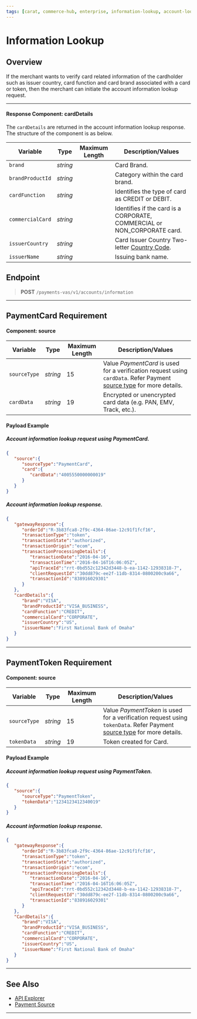 ```yaml
---
tags: [carat, commerce-hub, enterprise, information-lookup, account-lookup, card-lookup,]
---
```


# Information Lookup

## Overview

If the merchant wants to verify card related information of the cardholder such as issuer country, card function and card brand associated with a card or token, then the merchant can initiate the account information lookup request.

---

####  Response Component: cardDetails

The `cardDetails` are returned in the account information lookup response. The structure of the component is as below.

| Variable | Type| Maximum Length | Description/Values|
|---------|----------|----------------|---------|
| `brand` | *string* |  | Card Brand. |
| `brandProductId` | *string* |  | Category within the card brand. |
| `cardFunction` | *string* |  | Identifies the type of card as CREDIT or DEBIT. |
| `commercialCard` | *string* |  | Identifies if the card is a CORPORATE, COMMERCIAL or NON_CORPORATE card. |
| `issuerCountry` | *string* |  | Card Issuer Country Two-letter [Country Code](?path=docs/Resources/Master-Data/Country-Code.md). |
| `issuerName` | *string* |  | Issuing bank name. |

## Endpoint
<!-- theme: success -->
>**POST** `/payments-vas/v1/accounts/information`

---

## PaymentCard Requirement

#### Component: source

| Variable | Type | Maximum Length | Description/Values|
| --------|----------|----------------|---------|
|`sourceType` | *string* | 15 | Value *PaymentCard* is used for a verification request using `cardData`. Refer Payment [source type](?path=docs/Resources/Guides/Payment-Sources/Source-Type.md) for more details. |
|`cardData`| *string* | 19 | Encrypted or unencrypted card data (e.g. PAN, EMV, Track, etc.). | 

#### Payload Example

<!--
type: tab
title: Request
-->

##### Account information lookup request using PaymentCard.

```json
{
   "source":{
      "sourceType":"PaymentCard",
      "card":{
         "cardData":"4005550000000019"
      }
   }
}
```

<!--
type: tab
title: Response
-->

##### Account information lookup response.

```json
{
   "gatewayResponse":{
      "orderId":"R-3b83fca8-2f9c-4364-86ae-12c91f1fcf16",
      "transactionType":"token",
      "transactionState":"authorized",
      "transactionOrigin":"ecom",
      "transactionProcessingDetails":{
         "transactionDate":"2016-04-16",
         "transactionTime":"2016-04-16T16:06:05Z",
         "apiTraceId":"rrt-0bd552c12342d3448-b-ea-1142-12938318-7",
         "clientRequestId":"30dd879c-ee2f-11db-8314-0800200c9a66",
         "transactionId":"838916029301"
      }
   },
   "cardDetails":{
      "brand":"VISA",
      "brandProductId":"VISA_BUSINESS",
      "cardFunction":"CREDIT",
      "commercialCard":"CORPORATE",
      "issuerCountry":"US",
      "issuerName":"First National Bank of Omaha"
   }
}
```
<!-- type: tab-end -->

---

## PaymentToken Requirement

#### Component: source

Variable | Type| Maximum Length | Description/Values|
|---------|----------|----------------|---------|
|`sourceType` | *string* | 15 | Value *PaymentToken* is used for a verification request using `tokenData`. Refer Payment [source type](?path=docs/Resources/Guides/Payment-Sources/Source-Type.md) for more details. |
|`tokenData`| *string* | 19 | Token created for Card. | 

#### Payload Example

<!--
type: tab
title: Request
-->

##### Account information lookup request using PaymentToken.

```json
{
   "source":{
      "sourceType":"PaymentToken",
      "tokenData":"1234123412340019"
   }
}
```

<!--
type: tab
title: Response
-->

##### Account information lookup response.

```json
{
   "gatewayResponse":{
      "orderId":"R-3b83fca8-2f9c-4364-86ae-12c91f1fcf16",
      "transactionType":"token",
      "transactionState":"authorized",
      "transactionOrigin":"ecom",
      "transactionProcessingDetails":{
         "transactionDate":"2016-04-16",
         "transactionTime":"2016-04-16T16:06:05Z",
         "apiTraceId":"rrt-0bd552c12342d3448-b-ea-1142-12938318-7",
         "clientRequestId":"30dd879c-ee2f-11db-8314-0800200c9a66",
         "transactionId":"838916029301"
      }
   },
   "CardDetails":{
      "brand":"VISA",
      "brandProductId":"VISA_BUSINESS",
      "cardFunction":"CREDIT",
      "commercialCard":"CORPORATE",
      "issuerCountry":"US",
      "issuerName":"First National Bank of Omaha"
   }
}
```
<!-- type: tab-end -->

---

## See Also
- [API Explorer](../api/?type=post&path=/payments/v1/charges)
- [Payment Source](?path=docs/Resources/Guides/Payment-Sources/Source-Type.md)

---
